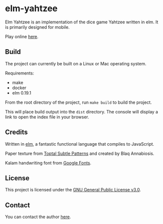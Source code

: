 # elm-yahtzee

Elm Yahtzee is an implementation of the dice game Yahtzee written in elm. It is primarily designed for mobile.

Play online [here](https://elm-yahtzee.kappasoft.net).

## Build

The project can currently be built on a Linux or Mac operating system.

Requirements:

* make
* docker
* elm 0.19.1

From the root directory of the project, run `make build` to build the project.

This will place build output into the `dist` directory. The console will display a link to open the index file in your browser.

## Credits

Written in [elm](https://elm-lang.org), a fantastic functional language that compiles to JavaScript.

Paper texture from [Toptal Subtle Patterns](https://www.toptal.com/designers/subtlepatterns/paper/) and created by Blaq Annabiosis.

Kalam handwriting font from [Google Fonts](https://fonts.google.com/specimen/Kalam).

## License

This project is licensed under the [GNU General Public License v3.0](https://choosealicense.com/licenses/gpl-3.0/).

## Contact

You can contact the author [here](https://www.kappasoft.net/contact).
